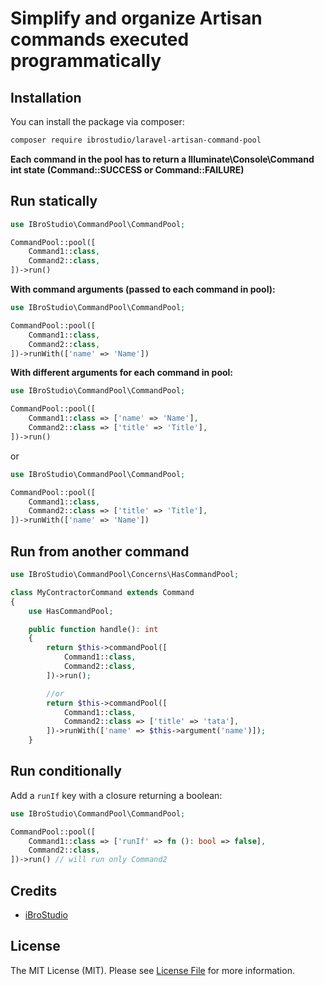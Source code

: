 # Simplify and organize Artisan commands executed programmatically

## Installation

You can install the package via composer:

```bash
composer require ibrostudio/laravel-artisan-command-pool
```

**Each command in the pool has to return a Illuminate\Console\Command int state (Command::SUCCESS or Command::FAILURE)**

## Run statically

```php
use IBroStudio\CommandPool\CommandPool;

CommandPool::pool([
    Command1::class,
    Command2::class,
])->run()
```

**With command arguments (passed to each command in pool):**

```php
use IBroStudio\CommandPool\CommandPool;

CommandPool::pool([
    Command1::class,
    Command2::class,
])->runWith(['name' => 'Name'])
```

**With different arguments for each command in pool:**

```php
use IBroStudio\CommandPool\CommandPool;

CommandPool::pool([
    Command1::class => ['name' => 'Name'],
    Command2::class => ['title' => 'Title'],
])->run()
```

or

```php
use IBroStudio\CommandPool\CommandPool;

CommandPool::pool([
    Command1::class,
    Command2::class => ['title' => 'Title'],
])->runWith(['name' => 'Name'])
```

## Run from another command

```php
use IBroStudio\CommandPool\Concerns\HasCommandPool;

class MyContractorCommand extends Command
{
    use HasCommandPool;

    public function handle(): int
    {
        return $this->commandPool([
            Command1::class,
            Command2::class,
        ])->run();

        //or
        return $this->commandPool([
            Command1::class,
            Command2::class => ['title' => 'tata'],
        ])->runWith(['name' => $this->argument('name')]);
    }
```

## Run conditionally

Add a `runIf` key with a closure returning a boolean:

```php
use IBroStudio\CommandPool\CommandPool;

CommandPool::pool([
    Command1::class => ['runIf' => fn (): bool => false],
    Command2::class,
])->run() // will run only Command2
```


## Credits

- [iBroStudio](https://github.com/iBroStudio)

## License

The MIT License (MIT). Please see [License File](LICENSE.md) for more information.
